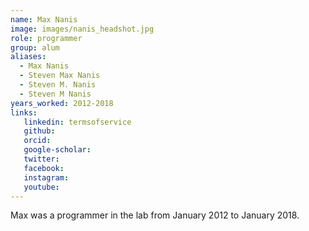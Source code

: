 ```yaml
---
name: Max Nanis
image: images/nanis_headshot.jpg
role: programmer
group: alum
aliases:
  - Max Nanis
  - Steven Max Nanis
  - Steven M. Nanis
  - Steven M Nanis
years_worked: 2012-2018
links:
   linkedin: termsofservice
   github:
   orcid: 
   google-scholar:
   twitter:
   facebook:
   instagram: 
   youtube:
---
```


Max was a programmer in the lab from January 2012 to January 2018.